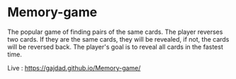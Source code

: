 # Memory-game

The popular game of finding pairs of the same cards. The player reverses two cards.
If they are the same cards, they will be revealed, if not, the cards will be reversed back.
The player's goal is to reveal all cards in the fastest time.

Live : 
https://gajdad.github.io/Memory-game/